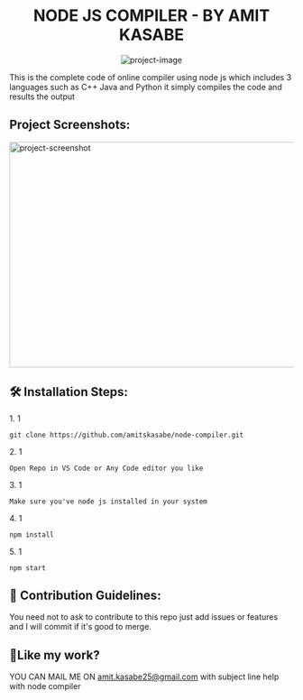 <h1 align="center" id="title">NODE JS COMPILER - BY AMIT KASABE</h1>

<p align="center"><img src="https://socialify.git.ci/amitskasabe/node-compiler/image?language=1&amp;owner=1&amp;name=1&amp;stargazers=1&amp;theme=Light" alt="project-image"></p>

<p id="description">This is the complete code of online compiler using node js which includes 3 languages such as C++ Java and Python it simply compiles the code and results the output</p>

<h2>Project Screenshots:</h2>

<img src="https://compiler.codeseed.in/SS.png" alt="project-screenshot" width="1000" height="400/">

<h2>🛠️ Installation Steps:</h2>

<p>1. 1</p>

```
git clone https://github.com/amitskasabe/node-compiler.git
```

<p>2. 1</p>

```
Open Repo in VS Code or Any Code editor you like
```

<p>3. 1</p>

```
Make sure you've node js installed in your system 
```

<p>4. 1</p>

```
npm install
```

<p>5. 1</p>

```
npm start
```

<h2>🍰 Contribution Guidelines:</h2>

You need not to ask to contribute to this repo just add issues or features and I will commit if it's good to merge.

<h2>💖Like my work?</h2>

YOU CAN MAIL ME ON amit.kasabe25@gmail.com with subject line help with node compiler
